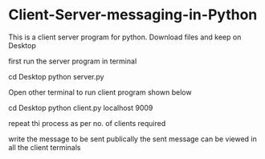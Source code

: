 # Client-Server-messaging-in-Python

This is a client server program for python.
Download files and keep on Desktop 

first run the server program in terminal

cd Desktop
python server.py


Open other terminal to run client program shown below  

cd Desktop
python client.py localhost 9009

repeat thi process as per no. of clients required


write the message to be sent publically
the sent message can be viewed in all the client terminals
